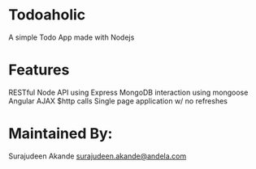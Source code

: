 # Todoaholic
A simple Todo App made with Nodejs
# Features
RESTful Node API using Express
MongoDB interaction using mongoose
Angular AJAX $http calls
Single page application w/ no refreshes
# Maintained By: 
Surajudeen Akande <surajudeen.akande@andela.com>
